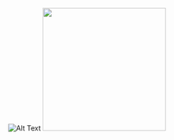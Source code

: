 ![Alt Text](https://github.com/edunzer/edunzer/blob/main/C866WH98F9R5R369.gif)
<img src="https://github.com/edunzer/edunzer/blob/main/C866WH98F9R5R369.gif" width="250">
<!--
**edunzer/edunzer** is a ✨ _special_ ✨ repository because its `README.md` (this file) appears on your GitHub profile.

Here are some ideas to get you started:

- 🔭 I’m currently working on ...
- 🌱 I’m currently learning ...
- 👯 I’m looking to collaborate on ...
- 🤔 I’m looking for help with ...
- 💬 Ask me about ...
- 📫 How to reach me: ...
- 😄 Pronouns: ...
- ⚡ Fun fact: ...
-->
